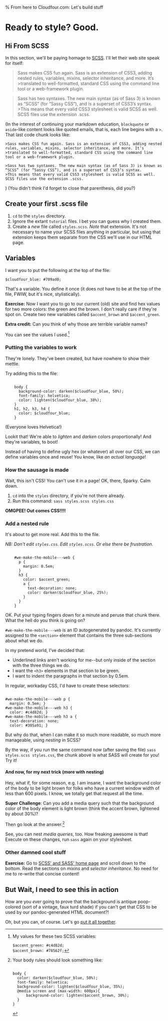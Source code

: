 % From here to Cloudfour.com: Let's build stuff

# Ready to style? Good.

## Hi From SCSS

In this section, we'll be paying homage to [SCSS][scss]. I'll let their web site speak for itself:

>Sass makes CSS fun again. Sass is an extension of CSS3, adding nested rules, variables, mixins, selector inheritance, and more. It’s >translated to well-formatted, standard CSS using the command line tool or a web-framework plugin.

>Sass has two syntaxes. The new main syntax (as of Sass 3) is known as “SCSS” (for “Sassy CSS”), and is a superset of CSS3’s syntax. >This means that every valid CSS3 stylesheet is valid SCSS as well. SCSS files use the extension .scss.

(In the interest of continuing your markdown education, `blockquote` or `aside`-like content looks like quoted emails, that is, each line begins with a `>`. That last code chunk looks like:

    >Sass makes CSS fun again. Sass is an extension of CSS3, adding nested rules, variables, mixins, selector inheritance, and more. It’s
    >translated to well-formatted, standard CSS using the command line tool or a web-framework plugin.
    
    >Sass has two syntaxes. The new main syntax (as of Sass 3) is known as “SCSS” (for “Sassy CSS”), and is a superset of CSS3’s syntax. 
    >This means that every valid CSS3 stylesheet is valid SCSS as well. SCSS files use the extension .scss.


) 
(You didn't think I'd forget to close that parenthesis, did you?)

## Create your first .scss file

1. `cd` to the `styles` directory.
2. Ignore the extant `tutorial` files. I bet you can guess why I created them.
3. Create a *new* file called `styles.scss`. *Note* that extension. It's not necessary to name your SCSS files anything in particular, but using that extension keeps them separate from the CSS we'll use in our HTML page.

## Variables

I want you to put the following at the top of the file:

    $cloudfour_blue: #709ad0;

That's a variable. You define it once (it does *not* have to be at the top of the file, FWIW, but it's nice, stylistically).

**Exercise:** Now I want you to go to our current (old) site and find hex values for two more colors: the green and the brown. I don't really care if they're spot on. Create two new variables called `$accent_brown` and `$accent_green`.

**Extra credit:** Can you think of why those are terrible variable names?

You can see the values I used.[^1]

### Putting the variables to work

They're lonely. They've been created, but have nowhere to show their mettle.

Try adding this to the file:

~~~~{.css}

    body {
      background-color: darken($cloudfour_blue, 50%);
      font-family: helvetica;
      color: lighten($cloudfour_blue, 38%);
    }
    h1, h2, h3, h4 {
      color: $cloudfour_blue;
    }
~~~~

(Everyone loves Helvetica!)

Lookit that! We're able to *lighten* and *darken* colors proportionally! And they're variables, to boot!

Instead of having to define ugly hex (or whatever) all over our CSS, we can define variables once and reuse! You know, like *an actual language*!

### How the sausage is made

Wait, this isn't CSS! You can't use it in a page! OK, there, Sparky. Calm down.

1. `cd` into the `styles` directory, if you're not there already.
2. Run this command: `sass styles.scss styles.css`

**OMGPEE! Out comes CSS!!!!**

### Add a nested rule

It's about to get more real. Add this to the file.

*NB: Don't edit `styles.css`. Edit `styles.scss`. Or else there be frustration.*

~~~~

    #we-make-the-mobile---web {
      p {
        margin: 0.5em;
      }
      h3 {
        color: $accent_green;
        a {
          text-decoration: none;
          color: darken($cloudfour_blue, 25%);
        }
      }
    }

~~~~

OK. Put your typing fingers down for a minute and peruse that chunk there. What the hell do you think is going on?

`#we-make-the-mobile---web` is an ID autogenerated by pandoc. It's currently assigned to the `<section>` element that contains the three sub-sections about what we do.

In my pretend world, I've decided that:

* Underlined links aren't working for me--but only inside of the section with the three things we do.
* I want the `<h3>` elements in that section to be green.
* I want to indent the paragraphs in that section by 0.5em.

In regular, workaday CSS, I'd have to create these selectors:

~~~~{.css}

#we-make-the-mobile---web p {
  margin: 0.5em; }
#we-make-the-mobile---web h3 {
  color: #c4d82d; }
#we-make-the-mobile---web h3 a {
  text-decoration: none;
  color: #305a91; }

~~~~

But why do that, when I can make it so much more readable, so much more manageable, using *nesting* in SCSS?

By the way, if you run the same command now (after saving the file) `sass styles.scss styles.css`, the chunk above is what SASS will create for you! Try it!

#### And now, for my next trick (more with nesting)

Hey, what if, for some reason, e.g. I am insane, I want the background color of the body to be light brown for folks who have a current window width of less than 600 pixels. I know, we totally get that request all the time.

**Super Challenge**: Can you add a media query such that the background color of the body element is light brown (think the accent brown, lightened by about 30%)?

Then go look at the answer.[^2]

See, you can nest *media queries*, too. How freaking awesome is that! Execute on these changes, run `sass` again on your stylesheet.

### Other damned cool stuff

**Exercise:** Go to [SCSS' and SASS' home page](http://sass-lang.com/) and scroll down to the bottom. Read the sections on *mixins* and *selector inheritance*. No need for me to re-write that concise content!

## But Wait, I need to see this in action

How are you *ever* going to prove that the background is antique poop-colored (sort of a vintage, faux turd shade) if you can't get that CSS to be used by our pandoc-generated HTML document?!

Oh, but you can, of course. Let's go [put it all together](put-together.html).


[^1]: My values for these two SCSS variables:

    `$accent_green: #c4d82d;`  
    `$accent_brown: #78562f;` 

[^2]: Your body rules should look something like:

    ~~~~

    body {
      color: darken($cloudfour_blue, 50%);
      font-family: helvetica;
      background-color: lighten($cloudfour_blue, 35%);
      @media screen and (max-width: 600px){
          background-color: lighten($accent_brown, 30%);
      }
    }
    
    ~~~~
    
[scss]:http://sass-lang.com/ 